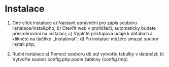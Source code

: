 # Instalace
1) One click instalace
    a) Nastavit oprávnění pro zápis souboru instalace/install.php;
    b) Otevřít web v prohlížeči, automaticky budete přesměrování na instalaci;
    c) Vyplňte přístupová údaje k databázi a klikněte na tlačítko ,,Instalovat";
    d) Po instalaci můžete smazat soubor install.php;

2) Ruční instalace
    a) Pomocí souboru db.sql vytvořte tabulky v databázi;
    b) Vytvořte soubor config.php podle šablony (config.tmp)
